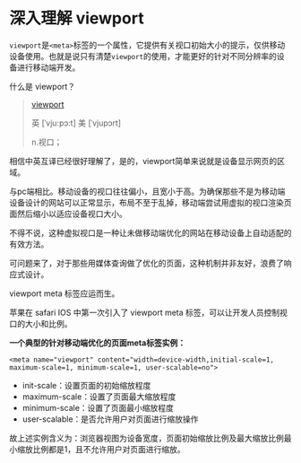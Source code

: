 # 深入理解 viewport

`viewport`是`<meta>`标签的一个属性，它提供有关视口初始大小的提示，仅供移动设备使用。也就是说只有清楚`viewport`的使用，才能更好的针对不同分辨率的设备进行移动端开发。

什么是 viewport？

> [ viewport](http://www.iciba.com/viewport)
>
> 英 [ˈvju:pɔ:t]  美 [ˈvjupɔrt] 
>
> n.视口；

相信中英互译已经很好理解了，是的，viewport简单来说就是设备显示网页的区域。

与pc端相比。移动设备的视口往往偏小，且宽小于高。为确保那些不是为移动端设备设计的网站可以正常显示，布局不至于乱掉，移动端尝试用虚拟的视口渲染页面然后缩小以适应设备视口大小。

不得不说，这种虚拟视口是一种让未做移动端优化的网站在移动设备上自动适配的有效方法。

可问题来了，对于那些用媒体查询做了优化的页面，这种机制并非友好，浪费了响应式设计。

viewport meta 标签应运而生。

苹果在 safari IOS 中第一次引入了 viewport meta 标签，可以让开发人员控制视口的大小和比例。

**一个典型的针对移动端优化的页面meta标签实例：**

```
<meta name="viewport" content="width=device-width,initial-scale=1, maximum-scale=1, minimum-scale=1, user-scalable=no">
```

- init-scale：设置页面的初始缩放程度
- maximum-scale：设置了页面最大缩放程度
- minimum-scale：设置了页面最小缩放程度
- user-scalable：是否允许用户对页面进行缩放操作

故上述实例含义为：浏览器视图为设备宽度，页面初始缩放比例及最大缩放比例最小缩放比例都是1，且不允许用户对页面进行缩放。